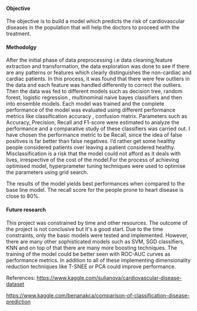 <h4>Objective</h4> 

The objective is to build a model which predicts the risk of cardiovascular diseases in the population that will help the doctors to proceed with the treatment.

<h4>Methodolgy</h4>

After the initial phase of data preprocessing i.e data cleaning,feature extraction and transformation, the data exploration was done to see if there are any patterns or features which clearly distinguishes the non-cardiac and cardiac patients. In this process, it was found that there were few outliers in the data and each feature was handled differently to correct the outliers. Then the data was fed to different models such as decision tree, random forest, logistic regression , multinominal naive bayes classifiers and then into ensemble models. Each model was trained and the complete performance of the model was evaluated using different performance metrics like classification accuracy , confusion matrix. Parameters such as Accuracy, Precision, Recall and F1-score were estimated to analyze the performance and a comparative study of these classifiers was carried out. I have chosen the performance metric to be Recall, since the idea of false positives is far better than false negatives. I’d rather get some healthy people considered patients over leaving a patient considered healthy. Misclassification is a risk that the model could not afford as it deals with lives, irrespective of the cost of the model.For the process of achieving optimised model, hyperprameter tuning techniques were used to optimise the parameters using grid search.

The results of the model yields best performances when compared to the base line model. The recall score for the people prone to heart disease is close to 80%.

<h4>Future research</h4>

This project was constrained by time and other resources. The outcome of the project is not conclusive but it's a good start. Due to the time constraints, only the basic models were tested and implemented. However, there are many other sophisticated models such as SVM, SGD classifiers, KNN and on top of that there are many more boosting techniques. The training of the model could be better seen with ROC-AUC curves as performance metrics. In addition to all of these implementing dimensionality reduction techniques like T-SNEE or PCA could improve performance.

References: https://www.kaggle.com/sulianova/cardiovascular-disease-dataset 

https://www.kaggle.com/benanakca/comparison-of-classification-disease-prediction
